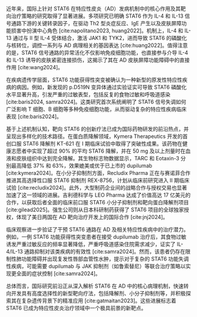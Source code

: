 近年来，国际上针对 STAT6 在特应性皮炎（AD）发病机制中的核心作用及其靶向治疗策略的研究取得了显著进展。多项研究已明确 STAT6 作为 IL-4 和 IL-13 信号通路下游的关键转录因子，在驱动 Th2 型炎症反应、IgE 产生以及皮肤屏障功能损害中扮演中心角色 [cite:napolitano2023, huang2022]。机制上，IL-4 和 IL-13 通过与 II 型 IL-4 受体结合，激活 JAK1 和 TYK2，进而导致 STAT6 的磷酸化与核转位，调控一系列与 AD 病理相关的基因表达 [cite:huang2022]。值得注意的是，STAT6 信号通路的异常活化不仅影响免疫细胞功能，也直接参与介导 IL-4 和 IL-13 诱导的皮肤紧密连接损伤，这揭示了其在 AD 皮肤屏障功能障碍中的直接作用 [cite:wang2024]。

在疾病遗传学层面，STAT6 功能获得性突变被确认为一种新型的原发性特应性疾病的病因。例如，新发现的 p.D519N 变异体通过实验证实可导致 STAT6 磷酸化水平显著升高，引发严重的过敏表型，包括反复的食物过敏和呼吸道感染 [cite:baris2024, samra2024]。这类研究首次系统阐明了 STAT6 信号失调如何广泛影响 T 细胞、B 细胞等多种免疫细胞功能，从而驱动复杂的特应性疾病临床表现 [cite:baris2024]。

基于上述机制认知，靶向 STAT6 的创新疗法已成为国际药物研发的前沿热点，并呈现出多样化的技术路径。在蛋白质降解领域，Kymera Therapeutics 开发的首创口服 STAT6 降解剂 KT-621 在 I 期临床试验中取得了突破性成果。该药物在健康志愿者中实现了超过 90% 的平均 STAT6 降解，并在 50 mg 及以上剂量时在血液和皮肤组织中达到完全降解。其生物标志物数据显示，TARC 和 Eotaxin-3 分别最高降低 37% 和 63%，效果媲美或优于已上市的 dupilumab [cite:kymera2024]。在小分子抑制剂方面，Recludix Pharma 正在与赛诺菲合作推进其高选择性口服 STAT6 抑制剂 REX-8756，计划从临床前研究进入 II 期临床试验 [cite:recludix2024]。此外，大型制药企业间的战略合作与授权交易也显著加速了这一领域的进展。吉利德科学与 LEO Pharma 达成了价值高达 17 亿美元的合作，以获取后者全面的临床前口服 STAT6 小分子抑制剂和靶向蛋白降解剂项目 [cite:gilead2025]。强生公司则从日本科研制药获得了 STAT6 项目的全球独家授权，体现了美日两国在 AD 靶向治疗开发上的国际合作 [cite:jnj2024]。

临床观察进一步验证了干预 STAT6 通路在 AD 及相关特应性疾病中的治疗潜力。例如，一例 STAT6 功能获得性突变患者在接受 dupilumab 治疗后，其食物过敏诱发严重过敏反应的频率显著降低，严重呼吸道感染住院需求减少，证实了 IL-4/IL-13 通路抑制对该类疾病的有效性 [cite:samra2024]。然而，该患者仍存在限制性肺功能障碍并出现复发性唇部血管性水肿，提示对于复杂的 STAT6 功能失调性疾病，可能需要 dupilumab 与 JAK 抑制剂（如鲁索替尼）等联合治疗策略以实现更全面的症状控制 [cite:samra2024]。

总体而言，国际研究前沿正从深入解析 STAT6 在 AD 中的核心病理机制，快速转向开发具有高度选择性的新型靶向疗法，包括降解剂、小分子抑制剂等，并积极探索其在复杂遗传背景下的精准应用 [cite:gatmaitan2023]。这些进展标志着 STAT6 已成为特应性皮炎治疗领域中一个极具前景的新靶点。